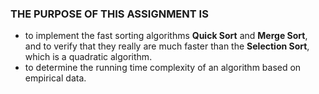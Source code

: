 ### THE PURPOSE OF THIS ASSIGNMENT IS
 - to implement the fast sorting algorithms **Quick Sort** and **Merge Sort**, and to verify that they really are much faster than the **Selection Sort**, which is a quadratic algorithm.
 - to determine the running time complexity of an algorithm based on empirical data.
